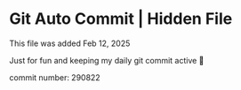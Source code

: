 # Git Auto Commit | Hidden File

This file was added Feb 12, 2025

Just for fun and keeping my daily git commit active 🤪

commit number: 290822
